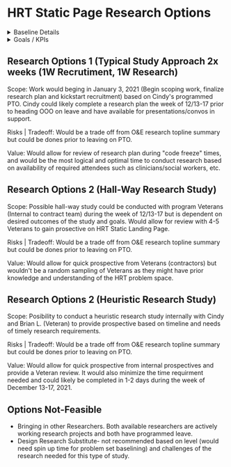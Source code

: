 # HRT Static Page Research Options 

<details><summary>Baseline Details</summary>
Meeting notes: Discussed moving forward with HRT static landing page initiative (Already passed staging review, 98% complete and was just pending Contact details) research to determine Veteran expectations on HRT landing page prior to launch. 

  
</details>

<details><summary>Goals / KPIs</summary>
  
Need to be determined in order to shape goals for research for HRT static landing page. 

</details>
  


</summary>

</details>

## Research Options 1 (Typical Study Approach 2x weeks (1W Recrutiment, 1W Research) 
Scope: Work would beging in January 3, 2021 (Begin scoping work, finalize research plan and kickstart recruitment) based on Cindy's programmed PTO.  Cindy could likely complete a research plan the week of 12/13-17 prior to heading OOO on leave and have available for presentations/convos in support.

Risks | Tradeoff: Would be a trade off from O&E research topline summary but could be dones prior to leaving on PTO. 

Value: Would allow for review of research plan during "code freeze" times, and would be the most logical and optimal time to conduct research based on availability of required attendees such as clinicians/social workers, etc. 

## Research Options 2 (Hall-Way Research Study)
Scope: Possible hall-way study could be conducted with program Veterans (Internal to contract team) during the week of 12/13-17 but is dependent on desired outcomes of the study and goals.  Would allow for review with 4-5 Veterans to gain prosective on HRT Static Landing Page. 

Risks | Tradeoff: Would be a trade off from O&E research topline summary but could be dones prior to leaving on PTO. 

Value: Would allow for quick prospective from Veterans (contractors) but wouldn't be a random sampling of Veterans as they might have prior knowledge and understanding of the HRT problem space. 

## Research Options 2 (Heuristic Research Study)
Scope: Posibility to conduct a heuristic research study internally with Cindy and Brian L. (Veteran) to provide prospective based on timeline and needs of timely research requirements.

Risks | Tradeoff: Would be a trade off from O&E research topline summary but could be dones prior to leaving on PTO. 

Value: Would allow for quick prospective from internal prospectives and provide a Veteran review.  It would also minimize the time requirment needed and could likely be completed in 1-2 days during the week of December 13-17, 2021.  

## Options Not-Feasible 
- Bringing in other Researchers.  Both available researchers are actively working research projects and both have programmed leave. 
- Design Research Substitute- not recommended based on level (would need spin up time for problem set baselining) and challenges of the research needed for this type of study. 


